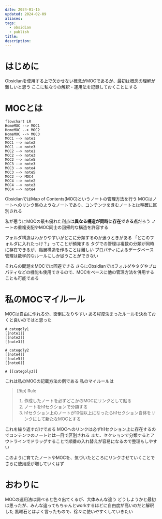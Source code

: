 ```yaml
---
date: 2024-01-15
updated: 2024-02-09
aliases: 
tags:
  - obsidian
  - publish
title: 
description:
---
```


# はじめに

Obsidianを使用する上で欠かせない概念がMOCであるが、最初は概念の理解が難しいと思う
ここに私なりの解釈・運用法を記録しておくことにする

# MOCとは

```mermaid
flowchart LR
HomeMOC --> MOC1
HomeMOC --> MOC2
HomeMOC --> MOC3
MOC1 --> note1
MOC1 --> note2
MOC1 --> note3
MOC2 --> note1
MOC2 --> note3
MOC2 --> note5
MOC3 --> note3
MOC3 --> note4
MOC3 --> note5
MOC2 --> MOC4
MOC4 --> note2
MOC4 --> note3
MOC4 --> note4
```

ObsidianではMap of Contents(MOC)というノートの管理方法を行う
MOCはノートへのリンク集のようなノートであり、コンテンツを含むノートとは明確に区別される

私が思うにMOCの最も優れた利点は**異なる構造が同時に存在できる点**だろう
ノートの重複支配やMOC同士の回帰的な構造を許容する

フォルダ構造はわかりやすいがどこに分類するのか迷うときがある
「どこのフォルダに入れたっけ？」ってことが頻発する
タグでの管理は複数の分類が同時に存在できるが、階層構造を作ることは難しい
プロパティによるデータベース管理は数学的なルールにしか従うことができない

それらの問題をMOCでは回避できる
さらにObsidianではフォルダやタグやプロパティなどの機能も使用できるので、MOCをベースに他の管理方法を併用することも可能である

# 私のMOCマイルール

MOCは自由に作れる分、面倒になりやすい
ある程度決まったルールを決めておくと良いのではと思った

```
# categoly1
[[note1]]
[[note2]]
[[note3]]

# categoly2
[[note4]]
[[note5]]
[[note6]]

# [[categoly3]]
```

これは私のMOCの記載方法の例である
私のマイルールは

> [!tip] Rule
> 1. 作成したノートを必ずどこかのMOCにリンクとして貼る
> 2. ノートをh1セクションで分類する
> 3. h1セクション上のノートが10個以上になったらh1セクション自体をリンクにして新たなMOCとする

これを繰り返すだけである
MOCへのリンクは必ずh1セクション上に存在するのでコンテンツのノートとは一目で区別される
また、セクションで分類するとアウトラインでドラッグすることで順番の入れ替えが容易になるので整理もしやすい

このように育てたノートやMOCを、気づいたところにリンクさせていくことでさらに使用感が増していくはず

# おわりに

MOCの運用法は調べると色々出てくるが、大体みんな違う
どうしようかと最初は思ったが、みんな違ってもちゃんとworkするほどに自由度が高いのだと解釈した
黒曜石とはよく言ったもので、徐々に使いやすくしていきたい

